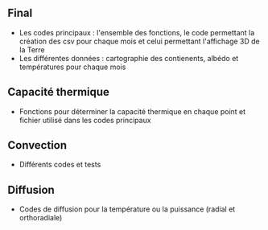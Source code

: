 ## Final

- Les codes principaux  : l'ensemble des fonctions, le code permettant la création des csv pour chaque mois et celui permettant l'affichage 3D de la Terre
- Les différentes données : cartographie des contienents, albédo et températures pour chaque mois

## Capacité thermique

- Fonctions pour déterminer la capacité thermique en chaque point et fichier utilisé dans les codes principaux

## Convection

- Différents codes et tests

## Diffusion

- Codes de diffusion pour la température ou la puissance (radial et orthoradiale)
